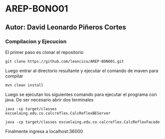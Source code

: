 # AREP-BONO01
## Autor: David Leonardo Piñeros Cortes

### Compilacion y Ejecucion
El primer paso es clonar el repositorio
```
git clone https://github.com/leoncico/AREP-BONO01.git
```

Luego entrar al directorio resultante y ejecutar el comando de maven para compilar
```
mvn clean install
```

Luego se ejecutan los siguientes comando para ejecutar el programa con java. De ser necesario abrir dos
terminales

```
java -cp target/classes escuelaing.edu.co.calcreflex.CalcReflexBEServer
```

```
java -cp target/classes escuelaing.edu.co.calcreflex.CalcReflexFacade
```

Finalmente ingresa a localhost:36000
